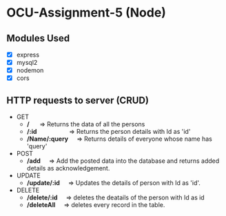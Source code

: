 # OCU-Assignment-5 (Node)

## Modules Used

- [x] express
- [x] mysql2
- [x] nodemon
- [x] cors

## HTTP requests to server (CRUD)

- GET
  - **/** &nbsp;&nbsp;&nbsp;&nbsp; => Returns the data of all the persons
  - **/:id** &nbsp;&nbsp;&nbsp;&nbsp;&nbsp;&nbsp;&nbsp;&nbsp;&nbsp;&nbsp;&nbsp;&nbsp;&nbsp;&nbsp;&nbsp;&nbsp;&nbsp; => Returns the person details with Id as 'id'
  - **/Name/:query** &nbsp;&nbsp;&nbsp; => Returns details of everyone whose name has 'query'
- POST
  - **/add** &nbsp;&nbsp;&nbsp; => Add the posted data into the database and returns added details as acknowledgement.
- UPDATE
  - **/update/:id** &nbsp;&nbsp;&nbsp; => Updates the details of person with Id as 'id'.
- DELETE
  - **/delete/:id** &nbsp;&nbsp;&nbsp; => deletes the deatails of the person with Id as id
  - **/deleteAll** &nbsp;&nbsp;&nbsp; => deletes every record in the table.
